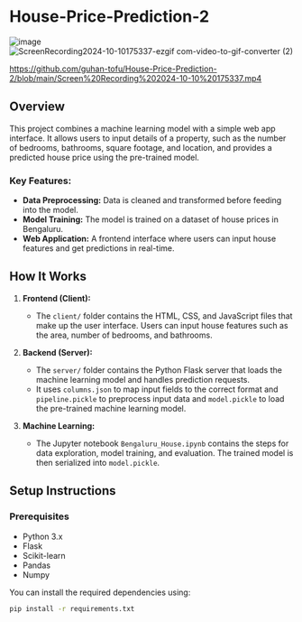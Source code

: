 # House-Price-Prediction-2
![image](https://github.com/user-attachments/assets/401459c3-9dd4-48e7-a3a5-417263e61691)
![ScreenRecording2024-10-10175337-ezgif com-video-to-gif-converter (2)](https://github.com/user-attachments/assets/29b61be7-b946-4a3c-82c6-407d7b4c7217)



https://github.com/guhan-tofu/House-Price-Prediction-2/blob/main/Screen%20Recording%202024-10-10%20175337.mp4

## Overview

This project combines a machine learning model with a simple web app interface. It allows users to input details of a property, such as the number of bedrooms, bathrooms, square footage, and location, and provides a predicted house price using the pre-trained model.

### Key Features:
- **Data Preprocessing:** Data is cleaned and transformed before feeding into the model.
- **Model Training:** The model is trained on a dataset of house prices in Bengaluru.
- **Web Application:** A frontend interface where users can input house features and get predictions in real-time.

## How It Works

1. **Frontend (Client):** 
   - The `client/` folder contains the HTML, CSS, and JavaScript files that make up the user interface. Users can input house features such as the area, number of bedrooms, and bathrooms.
   
2. **Backend (Server):**
   - The `server/` folder contains the Python Flask server that loads the machine learning model and handles prediction requests. 
   - It uses `columns.json` to map input fields to the correct format and `pipeline.pickle` to preprocess input data and `model.pickle` to load the pre-trained machine learning model.

3. **Machine Learning:**
   - The Jupyter notebook `Bengaluru_House.ipynb` contains the steps for data exploration, model training, and evaluation. The trained model is then serialized into `model.pickle`.

## Setup Instructions

### Prerequisites

- Python 3.x
- Flask
- Scikit-learn
- Pandas
- Numpy

You can install the required dependencies using:

```bash
pip install -r requirements.txt





